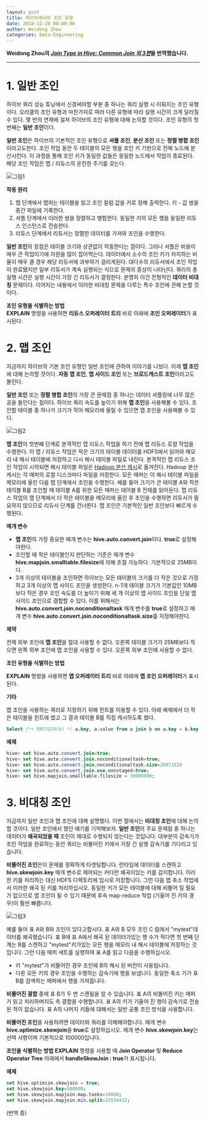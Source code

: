 ```yaml
---
layout: post
title: 하이브에서의 조인 유형
date: 2018-12-28 00:00:00
author: Weidong Zhou
categories: Data-Engineering
---  
```

  
  
**Weidong Zhou의 [*Join Type in Hive: Common Join 외 3편*](https://weidongzhou.wordpress.com/2017/06/06/join-type-in-hive-common-join)을 번역했습니다.**
  
  
- - -

# 1. 일반 조인
  
하이브 쿼리 성능 튜닝에서 신경써야할 부분 중 하나는 쿼리 실행 시 이뤄지는 조인 유형이다. 오라클의 조인 유형과 마찬가지로 여러 다른 유형에 따라 실행 시간이 크게 달라질 수 있다. 몇 번의 연재에 걸쳐 하이브의 조인 유형에 대해 논의할 것이다. 조인 유형의 첫 번째는 **일반 조인**이다.
  
**일반 조인**은 하이브의 기본적인 조인 유형으로 **셔플 조인**, **분산 조인** 또는 **정렬 병합 조인**이라고도한다. 조인 작업 동안 두 테이블의 모든 행을 조인 키 기반으로 전체 노드에 분산시킨다. 이 과정을 통해 조인 키가 동일한 값들은 동일한 노드에서 작업이 종료된다. 해당 조인 작업은 맵 / 리듀스의 온전한 주기를 갖는다.
  
![그림1](https://aldente0630.github.io/assets/join_type_in_hive1.jpg)
  
**작동 원리**
1. 맵 단계에서 맵퍼는 테이블을 읽고 조인 컬럼 값을 키로 정해 출력한다. 키 - 값 쌍을 중간 파일에 기록한다.
2. 셔플 단계에서 이러한 쌍을 정렬하고 병합한다. 동일한 키의 모든 행을 동일한 리듀스 인스턴스로 전송한다.
3. 리듀스 단계에서 리듀서는 정렬한 데이터를 가져와 조인을 수행한다.

**일반 조인**의 장점은 테이블 크기와 상관없이 작동한다는 점이다. 그러나 셔플은 비용이 매우 큰 작업이기에 자원을 많이 잡아먹는다. 데이터에서 소수의 조인 키가 차지하는 비율이 매우 클 경우 해당 리듀서에 과부하가 걸리게된다. 대다수의 리듀서에서 조인 작업이 완료됐지만 일부 리듀서가 계속 실행되는 식으로 문제의 증상이 나타난다. 쿼리의 총 실행 시간은 실행 시간이 가장 긴 리듀서가 결정한다. 분명히 이건 전형적인 **데이터 비대칭** 문제이다. 이어지는 내용에서 이러한 비대칭 문제을 다루는 특수 조인에 관해 논할 것이다.

**조인 유형을 식별하는 방법**  
**EXPLAIN** 명령을 사용하면 **리듀스 오퍼레이터 트리** 바로 아래에 **조인 오퍼레이터**가 표시된다.
  
# 2. 맵 조인
  
지금까지 하이브의 기본 조인 유형인 일반 조인에 관하여 이야기를 나눴다. 이제 **맵 조인**에 대해 논의할 것이다. **자동 맵 조인**, **맵 사이드 조인** 또는 **브로드캐스트 조인**이라고도 불린다.

**일반 조인** 또는 **정렬 병합 조인**의 가장 큰 문제점 중 하나는 데이터 셔플링에 너무 많은 공을 들인다는 점이다. 하이브 쿼리 속도를 높이기 위해 **맵 조인**을 사용해볼 수 있다. 조인할 테이블 중 하나가 크기가 작아 메모리에 올릴 수 있으면 맵 조인을 사용해볼 수 있다.
  
![그림2](https://aldente0630.github.io/assets/join_type_in_hive2.jpg)
  
**맵 조인**의 첫번째 단계로 본격적인 맵 리듀스 작업을 하기 전에 맵 리듀스 로컬 작업을 수행한다. 이 맵 / 리듀스 작업은 작은 크기의 테이블 데이터를 HDFS에서 읽어와 메모리 내 해시 테이블에 저장하고 다시 해시 테이블 파일로 내린다. 본격적인 맵 리듀스 조인 작업이 시작되면 해시 테이블 파일은 [Hadoop 분산 캐시](https://hadoop.apache.org/docs/r1.2.1/api/org/apache/hadoop/filecache/DistributedCache.html)로 옮겨진다. Hadoop 분산 캐시는 각 매퍼의 로컬 디스크마다 파일을 저장한다. 모든 매퍼는 이 해시 테이블 파일을 메모리에 올린 다음 맵 단계에서 조인을 수행한다. 예를 들어 크기가 큰 테이블 A와 작은 테이블 B를 조인할 때 테이블 A를 위한 모든 매퍼는 테이블 B 전체를 읽어둔다. 맵 리듀스 작업의 맵 단계에서 더 작은 테이블을 메모리에 올린 후 조인을 수행하면 리듀서가 필요하지 않으므로 리듀서 단계를 건너뛴다. 맵 조인은 기본적인 일반 조인보다 빠르게 수행된다.

**매개 변수**

* **맵 조인**의 가장 중요한 매개 변수는 **hive.auto.convert.join**이다. **true**로 설정해야한다.
* 조인할 때 작은 테이블인지 판단하는 기준은 매개 변수 **hive.mapjoin.smalltable.filesize**에 의해 조절 가능하다. 기본적으로 25MB이다.
* 3개 이상의 테이블을 조인하면 하이브는 모든 테이블의 크기를 더 작은 것으로 가정하고 3개 이상의 맵 사이드 조인을 생성한다. n-1개 테이블 크기가 기본값인 10MB보다 작은 경우 조인 속도를 더 높이기 위해 세 개 이상의 맵 사이드 조인을 단일 맵 사이드 조인으로 결합할 수 있다. 이를 위해서는 **hive.auto.convert.join.noconditionaltask** 매개 변수를 **true**로 설정하고 매개 변수 **hive.auto.convert.join.noconditionaltask.size**를 지정해야한다.

**제약**

전체 외부 조인에 **맵 조인**을 절대 사용할 수 없다. 오른쪽 테이블 크기가 25MB보다 작으면 왼쪽 외부 조인에 맵 조인을 사용할 수 있다. 오른쪽 외부 조인에 사용할 수 없다.

**조인 유형을 식별하는 방법**
  
**EXPLAIN** 명령을 사용하면 **맵 오퍼레이터 트리** 바로 아래에 **맵 조인 오퍼레이터**가 표시된다.

**기타**  
  
맵 조인을 사용하는 쿼리로 지정하기 위해 힌트를 이용할 수 있다. 아래 예제에서 더 작은 테이블을 힌트에 썼고 그 결과 테이블 B를 직접 캐시하도록 했다.
  
```sql
Select /*+ MAPJOIN(b) */ a.key, a.value from a join b on a.key = b.key
```
  
**예제**  
  
```sql
hive> set hive.auto.convert.join=true;
hive> set hive.auto.convert.join.noconditionaltask=true;
hive> set hive.auto.convert.join.noconditionaltask.size=20971520
hive> set hive.auto.convert.join.use.nonstaged=true;
hive> set hive.mapjoin.smalltable.filesize = 30000000; 
```
  
# 3. 비대칭 조인
  
지금까지 일반 조인과 맵 조인에 대해 설명했다. 이번 절에서는 **비대칭 조인**에 대해 논의할 것이다. 일반 조인에서 했던 얘기를 기억해보자. **일반 조인**의 주요 문제점 중 하나는 데이터가 **왜곡되었을 때** 조인이 제대로 수행되지 않는다는 것입니다. 대부분의 감속기가 조인 작업을 완료하는 동안 쿼리는 비뚤어진 키에서 가장 긴 실행 감속기를 기다리고 있습니다.
  
**비뚤어진 조인**은이 문제를 정확하게 타겟팅합니다. 런타임에 데이터를 스캔하고 **hive.skewjoin.key** 매개 변수로 제어되는 커다란 왜곡이있는 키를 감지합니다. 이러한 키를 처리하는 대신 HDFS 디렉토리에 임시로 저장합니다. 그런 다음 맵 축소 작업에서 이러한 왜곡 된 키를 처리하십시오. 동일한 키가 모든 테이블에 대해 비뚤어 질 필요가 없으므로 맵 조인이 될 수 있기 때문에 후속 map-reduce 작업 (기울어 진 키의 경우)이 훨씬 빠릅니다.
  
![그림3](https://aldente0630.github.io/assets/join_type_in_hive3.jpg)
  
예를 들어 표 A와 B와 조인이 있다고합시다. 표 A와 B 모두 조인 C 럼에서 "mytest"데이터를 왜곡했습니다. 표 B에 표 A에서 왜곡 된 데이터가있는 행 수가 적다면 첫 번째 단계는 B를 스캔하고 "mytest"키가있는 모든 행을 메모리 내 해시 테이블에 저장하는 것입니다. 그런 다음 매퍼 세트를 실행하여 표 A를 읽고 다음을 수행하십시오.
  
* 키 "mytest"가 비뚤어진 경우 조인에 B의 해시 된 버전이 사용됩니다.
* 다른 모든 키의 경우 조인을 수행하는 감속기에 행을 보냅니다. 동일한 축소 기가 표 B를 검색하는 매퍼에서 행을 가져옵니다.
  
**비뚤어진 결합** 중에 표 B가 두 번 스캔됨을 알 수 있습니다. 표 A의 비뚤어진 키는 매퍼가 읽고 처리하며지도 측 결합을 수행합니다. 표 A의 키가 기울어 진 행이 감속기로 전송 된 적이 없습니다. 표 A의 나머지 키들에 대해서는 일반 공통 조인 방식을 사용합니다.
  
**비뚤어진 조인**을 사용하려면 데이터와 쿼리를 이해해야합니다. 매개 변수 **hive.optimize.skewjoin**을 **true**로 설정하십시오. 매개 변수 **hive.skewjoin.key**는 선택 사항이며 기본적으로 100000입니다.
  
**조인을 식별하는 방법**
**EXPLAIN** 명령을 사용할 때 **Join Operator** 및 **Reduce Operator Tree** 아래에서 **handleSkewJoin : true**가 표시됩니다.
  
**예제**  
  
```sql
set hive.optimize.skewjoin = true;
set hive.skewjoin.key=500000;
set hive.skewjoin.mapjoin.map.tasks=10000;
set hive.skewjoin.mapjoin.min.split=33554432;
```
  
(번역 중)
  

